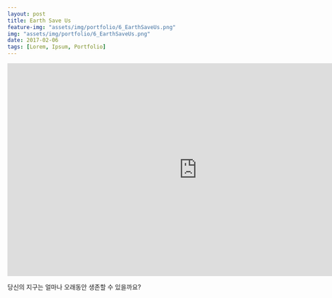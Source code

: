 ```yaml
---
layout: post
title: Earth Save Us
feature-img: "assets/img/portfolio/6_EarthSaveUs.png"
img: "assets/img/portfolio/6_EarthSaveUs.png"
date: 2017-02-06
tags: [Lorem, Ipsum, Portfolio]
---
```

<iframe width="853" height="480" src="https://www.youtube.com/embed/oyWZTVfl7RQ" frameborder="0" allow="autoplay; encrypted-media" allowfullscreen></iframe>

당신의 지구는 얼마나 오래동안 생존할 수 있을까요?

